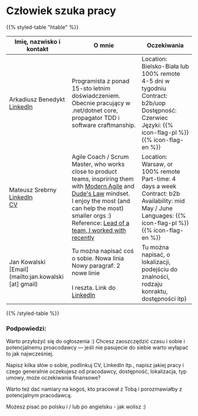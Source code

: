 
# Człowiek szuka pracy 

{{% styled-table "htable" %}}

| Imię, nazwisko i kontakt  | O mnie | Oczekiwania |
| ---        |    ----   | --- |
| Arkadiusz Benedykt<br>[LinkedIn](https://pl.linkedin.com/in/arkadiuszbenedykt)<br> | Programista z ponad 15-sto letnim doświadczeniem. Obecnie pracujący w .net/dotnet core, propagator TDD i software craftmanship. | Location: Bielsko-Biała lub 100% remote<br>4-5 dni w tygodniu<br> Contract: b2b/uop<br> Dostępność: Czerwiec<br> Języki: {{% icon-flag-pl %}} {{% icon-flag-en %}} |
| Mateusz Srebrny<br>[LinkedIn](https://pl.linkedin.com/in/mateuszsrebrny)<br>[CV](https://srebrny.net/cv/mateusz_srebrny-cv-and-who-am-I.pdf) | Agile Coach / Scrum Master, who works close to product teams, inspriring them with [Modern Agile](http://modernagile.org) and [Dude's Law](https://twitter.com/YvesHanoulle/status/1025421506107637760/photo/1) mindset.<br> I enjoy the most (and can help the most) smaller orgs :)<br> Reference: [Lead of a team, I worked with recently](https://www.linkedin.com/in/netczuk/) | Location: Warsaw, or 100% remote<br>Part-time: 4 days a week<br> Contract: b2b<br> Availability: mid May / June<br> Languages: {{% icon-flag-pl %}} {{% icon-flag-en %}} |
| Jan Kowalski<br>[Email](mailto:jan.kowalski [at] gmail) | Tu można napisać coś o sobie. Nowa linia <br> Nowy paragraf: 2 nowe linie <br><br>I reszta. Link do [LinkedIn](https://pl.linkedin.com/in/mateuszsrebrny) | Tu można napisać, o lokalizacji, podejściu do znalności, rodzaju konraktu, dostępności itp)

{{% /styled-table %}}

### Podpowiedzi:

Warto przyłożyć się do ogłoszenia :) Chcesz zaoszczędzić czasu i sobie i potencjalnemu proacodawcy — jeśli nie pasujecie do siebie warto wyłapać to jak najwcześniej.

Napisz kilka słów o sobie, podlinkuj CV, LinkedIn itp., napisz jakiej pracy i czego generalnie oczekujesz od pracodawcy, dostępność, lokalizacja, typ umowy, może oczekiwania finansowe?

Warto też dać namiary na kogoś, kto pracował z Tobą i porozmawiałby z potencjalnym pracodawcą.

Możesz pisać po polsku i / lub po angielsku - jak wolisz :)
